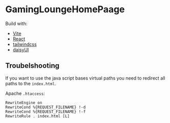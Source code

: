 # GamingLoungeHomePaage

Build with:
- [Vite](https://vite.dev/)
- [React](https://react.dev/)
- [tailwindcss](https://tailwindcss.com/)
- [daisyUI](https://daisyui.com/)

## Troubelshooting

If you want to use the java script bases virtual paths you need to redirect all paths to the `index.html`.

Apache
`.htaccess`:
```
RewriteEngine on
RewriteCond %{REQUEST_FILENAME} !-d
RewriteCond %{REQUEST_FILENAME} !-f
RewriteRule . index.html [L]
```
